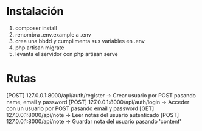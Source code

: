 # Instalación

1. composer install
2. renombra .env.example a .env
3. crea una bbdd y cumplimenta sus variables en .env
4. php artisan migrate
5. levanta el servidor con php artisan serve


# Rutas

[POST] 127.0.0.1:8000/api/auth/register    -> Crear usuario por POST pasando name, email y password
[POST] 127.0.0.1:8000/api/auth/login    -> Acceder con un usuario por POST pasando email y password
[GET] 127.0.0.1:8000/api/note          -> Leer notas del usuario autenticado
[POST] 127.0.0.1:8000/api/note          -> Guardar nota del usuario pasando 'content'

